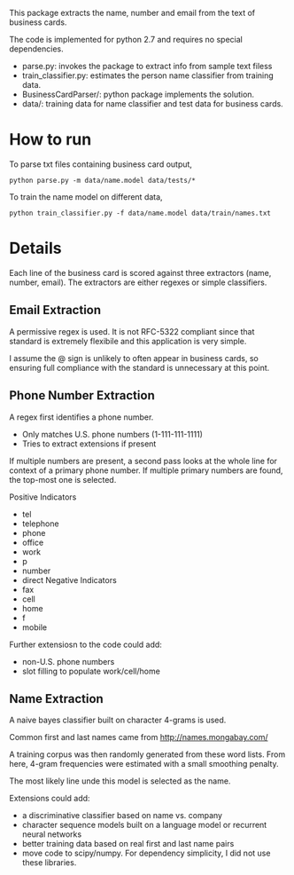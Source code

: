 This package extracts the name, number and email from the text of
business cards.

The code is implemented for python 2.7 and requires no special dependencies.

- parse.py: invokes the package to extract info from sample text filess
- train_classifier.py: estimates the person name classifier from training data.
- BusinessCardParser/: python package implements the solution.
- data/: training data for name classifier and test data for business cards.

How to run
==========
To parse txt files containing business card output,

    python parse.py -m data/name.model data/tests/*

To train the name model on different data, 

    python train_classifier.py -f data/name.model data/train/names.txt

Details
=======
Each line of the business card is scored against three extractors (name, number, email).
The extractors are either regexes or simple classifiers.

Email Extraction
----------------
A permissive regex is used. It is not RFC-5322 compliant since that standard
is extremely flexibile and this application is very simple.

I assume the @ sign is unlikely to often appear in business cards, so ensuring
full compliance with the standard is unnecessary at this point.

Phone Number Extraction
-----------------------
A regex first identifies a phone number.

- Only matches U.S. phone numbers (1-111-111-1111)
- Tries to extract extensions if present

If multiple numbers are present, a second pass looks at the whole line for context
of a primary phone number. If multiple primary numbers are found, the top-most one is selected.

Positive Indicators
- tel
- telephone
- phone
- office
- work
- p
- number
- direct
Negative Indicators
- fax
- cell
- home
- f
- mobile

Further extensiosn to the code could add:
- non-U.S. phone numbers
- slot filling to populate work/cell/home

Name Extraction
---------------
A naive bayes classifier built on character 4-grams is used.

Common first and last names came from http://names.mongabay.com/

A training corpus was then randomly generated from these word
lists. From here, 4-gram frequencies were estimated with a small
smoothing penalty.

The most likely line unde this model is selected as the name.

Extensions could add:
- a discriminative classifier based on name vs. company
- character sequence models built on a language model or recurrent neural networks
- better training data based on real first and last name pairs
- move code to scipy/numpy. For dependency simplicity, I did not use
  these libraries.
